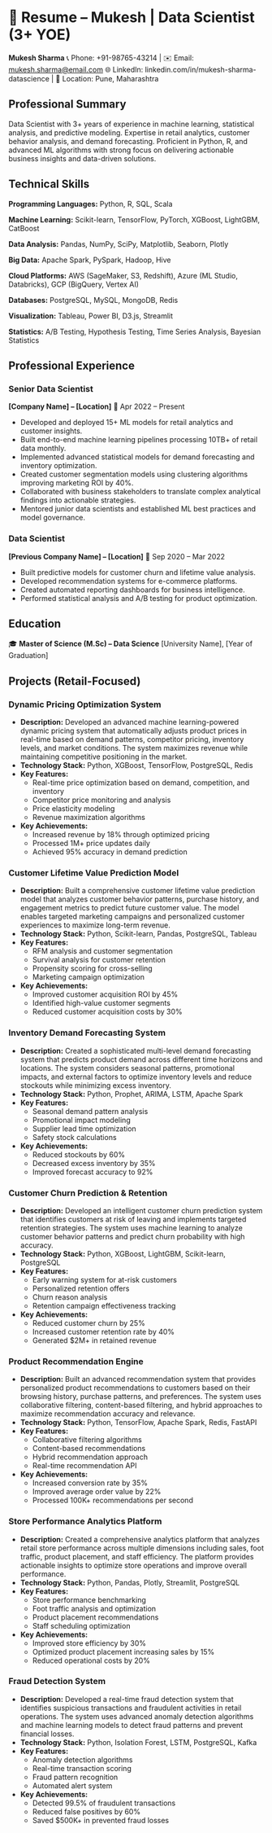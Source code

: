 # 📄 Resume – Mukesh | Data Scientist (3+ YOE)

**Mukesh Sharma**
📞 Phone: +91-98765-43214 | ✉️ Email: mukesh.sharma@email.com
🌐 LinkedIn: linkedin.com/in/mukesh-sharma-datascience | 📍 Location: Pune, Maharashtra

## Professional Summary

Data Scientist with 3+ years of experience in machine learning, statistical analysis, and predictive modeling. Expertise in retail analytics, customer behavior analysis, and demand forecasting. Proficient in Python, R, and advanced ML algorithms with strong focus on delivering actionable business insights and data-driven solutions.

## Technical Skills

**Programming Languages:** Python, R, SQL, Scala

**Machine Learning:** Scikit-learn, TensorFlow, PyTorch, XGBoost, LightGBM, CatBoost

**Data Analysis:** Pandas, NumPy, SciPy, Matplotlib, Seaborn, Plotly

**Big Data:** Apache Spark, PySpark, Hadoop, Hive

**Cloud Platforms:** AWS (SageMaker, S3, Redshift), Azure (ML Studio, Databricks), GCP (BigQuery, Vertex AI)

**Databases:** PostgreSQL, MySQL, MongoDB, Redis

**Visualization:** Tableau, Power BI, D3.js, Streamlit

**Statistics:** A/B Testing, Hypothesis Testing, Time Series Analysis, Bayesian Statistics

## Professional Experience

### Senior Data Scientist
**[Company Name] – [Location]**
📅 Apr 2022 – Present

- Developed and deployed 15+ ML models for retail analytics and customer insights.
- Built end-to-end machine learning pipelines processing 10TB+ of retail data monthly.
- Implemented advanced statistical models for demand forecasting and inventory optimization.
- Created customer segmentation models using clustering algorithms improving marketing ROI by 40%.
- Collaborated with business stakeholders to translate complex analytical findings into actionable strategies.
- Mentored junior data scientists and established ML best practices and model governance.

### Data Scientist
**[Previous Company Name] – [Location]**
📅 Sep 2020 – Mar 2022

- Built predictive models for customer churn and lifetime value analysis.
- Developed recommendation systems for e-commerce platforms.
- Created automated reporting dashboards for business intelligence.
- Performed statistical analysis and A/B testing for product optimization.

## Education

🎓 **Master of Science (M.Sc) – Data Science**
[University Name], [Year of Graduation]

## Projects (Retail-Focused)

### Dynamic Pricing Optimization System
- **Description:** Developed an advanced machine learning-powered dynamic pricing system that automatically adjusts product prices in real-time based on demand patterns, competitor pricing, inventory levels, and market conditions. The system maximizes revenue while maintaining competitive positioning in the market.
- **Technology Stack:** Python, XGBoost, TensorFlow, PostgreSQL, Redis
- **Key Features:**
  - Real-time price optimization based on demand, competition, and inventory
  - Competitor price monitoring and analysis
  - Price elasticity modeling
  - Revenue maximization algorithms
- **Key Achievements:**
  - Increased revenue by 18% through optimized pricing
  - Processed 1M+ price updates daily
  - Achieved 95% accuracy in demand prediction

### Customer Lifetime Value Prediction Model
- **Description:** Built a comprehensive customer lifetime value prediction model that analyzes customer behavior patterns, purchase history, and engagement metrics to predict future customer value. The model enables targeted marketing campaigns and personalized customer experiences to maximize long-term revenue.
- **Technology Stack:** Python, Scikit-learn, Pandas, PostgreSQL, Tableau
- **Key Features:**
  - RFM analysis and customer segmentation
  - Survival analysis for customer retention
  - Propensity scoring for cross-selling
  - Marketing campaign optimization
- **Key Achievements:**
  - Improved customer acquisition ROI by 45%
  - Identified high-value customer segments
  - Reduced customer acquisition costs by 30%

### Inventory Demand Forecasting System
- **Description:** Created a sophisticated multi-level demand forecasting system that predicts product demand across different time horizons and locations. The system considers seasonal patterns, promotional impacts, and external factors to optimize inventory levels and reduce stockouts while minimizing excess inventory.
- **Technology Stack:** Python, Prophet, ARIMA, LSTM, Apache Spark
- **Key Features:**
  - Seasonal demand pattern analysis
  - Promotional impact modeling
  - Supplier lead time optimization
  - Safety stock calculations
- **Key Achievements:**
  - Reduced stockouts by 60%
  - Decreased excess inventory by 35%
  - Improved forecast accuracy to 92%

### Customer Churn Prediction & Retention
- **Description:** Developed an intelligent customer churn prediction system that identifies customers at risk of leaving and implements targeted retention strategies. The system uses machine learning to analyze customer behavior patterns and predict churn probability with high accuracy.
- **Technology Stack:** Python, XGBoost, LightGBM, Scikit-learn, PostgreSQL
- **Key Features:**
  - Early warning system for at-risk customers
  - Personalized retention offers
  - Churn reason analysis
  - Retention campaign effectiveness tracking
- **Key Achievements:**
  - Reduced customer churn by 25%
  - Increased customer retention rate by 40%
  - Generated $2M+ in retained revenue

### Product Recommendation Engine
- **Description:** Built an advanced recommendation system that provides personalized product recommendations to customers based on their browsing history, purchase patterns, and preferences. The system uses collaborative filtering, content-based filtering, and hybrid approaches to maximize recommendation accuracy and relevance.
- **Technology Stack:** Python, TensorFlow, Apache Spark, Redis, FastAPI
- **Key Features:**
  - Collaborative filtering algorithms
  - Content-based recommendations
  - Hybrid recommendation approach
  - Real-time recommendation API
- **Key Achievements:**
  - Increased conversion rate by 35%
  - Improved average order value by 22%
  - Processed 100K+ recommendations per second

### Store Performance Analytics Platform
- **Description:** Created a comprehensive analytics platform that analyzes retail store performance across multiple dimensions including sales, foot traffic, product placement, and staff efficiency. The platform provides actionable insights to optimize store operations and improve overall performance.
- **Technology Stack:** Python, Pandas, Plotly, Streamlit, PostgreSQL
- **Key Features:**
  - Store performance benchmarking
  - Foot traffic analysis and optimization
  - Product placement recommendations
  - Staff scheduling optimization
- **Key Achievements:**
  - Improved store efficiency by 30%
  - Optimized product placement increasing sales by 15%
  - Reduced operational costs by 20%

### Fraud Detection System
- **Description:** Developed a real-time fraud detection system that identifies suspicious transactions and fraudulent activities in retail operations. The system uses advanced anomaly detection algorithms and machine learning models to detect fraud patterns and prevent financial losses.
- **Technology Stack:** Python, Isolation Forest, LSTM, PostgreSQL, Kafka
- **Key Features:**
  - Anomaly detection algorithms
  - Real-time transaction scoring
  - Fraud pattern recognition
  - Automated alert system
- **Key Achievements:**
  - Detected 99.5% of fraudulent transactions
  - Reduced false positives by 60%
  - Saved $500K+ in prevented fraud losses
